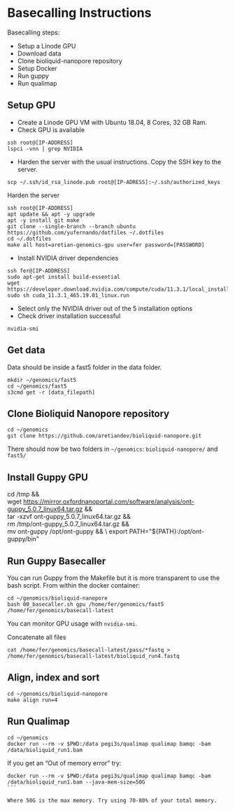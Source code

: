 # Basecalling Instructions

Basecalling steps:
- Setup a Linode GPU 
- Download data
- Clone bioliquid-nanopore repository
- Setup Docker
- Run guppy
- Run qualimap

## Setup GPU
- Create a Linode GPU VM with Ubuntu 18.04, 8 Cores, 32 GB Ram.
- Check GPU is available
``` 
ssh root@[IP-ADDRESS]
lspci -vnn | grep NVIDIA
```
- Harden the server with the usual instructions.
Copy the SSH key to the server.
```
scp ~/.ssh/id_rsa_linode.pub root@[IP-ADRESS]:~/.ssh/authorized_keys
```
Harden the server
```
ssh root@[IP-ADDRESS]
apt update && apt -y upgrade
apt -y install git make
git clone --single-branch --branch ubuntu https://github.com/yufernando/dotfiles ~/.dotfiles
cd ~/.dotfiles
make all host=aretian-genomics-gpu user=fer password=[PASSWORD]
```

- Install NVIDIA driver dependencies
```
ssh fer@[IP-ADDRESS]
sudo apt-get install build-essential
wget https://developer.download.nvidia.com/compute/cuda/11.3.1/local_installers/cuda_11.3.1_465.19.01_linux.run
sudo sh cuda_11.3.1_465.19.01_linux.run
```
- Select only the NVIDIA driver out of the 5 installation options
- Check driver installation successful
```
nvidia-smi
```

## Get data
Data should be inside a fast5 folder in the data folder.
```
mkdir ~/genomics/fast5
cd ~/genomics/fast5
s3cmd get -r [data_filepath]
```

## Clone Bioliquid Nanopore repository
```
cd ~/genomics
git clone https://github.com/aretiandev/bioliquid-nanopore.git
```

There should now be two folders in `~/genomics`: `bioliquid-nanopore/` and `fast5/`

## Install Guppy GPU

cd /tmp && \
    wget https://mirror.oxfordnanoportal.com/software/analysis/ont-guppy_5.0.7_linux64.tar.gz && \
    tar -xzvf ont-guppy_5.0.7_linux64.tar.gz && \
    rm /tmp/ont-guppy_5.0.7_linux64.tar.gz && \
    mv ont-guppy /opt/ont-guppy && \ 
    export PATH="${PATH}:/opt/ont-guppy/bin"

## Run Guppy Basecaller

You can run Guppy from the Makefile but it is more transparent to use the bash script. From within the docker container:
```
cd ~/genomics/bioliquid-nanopore
bash 00_basecaller.sh gpu /home/fer/genomics/fast5 /home/fer/genomics/basecall-latest
```
You can monitor GPU usage with `nvidia-smi`.

Concatenate all files
```
cat /home/fer/genomics/basecall-latest/pass/*fastq > /home/fer/genomics/basecall-latest/bioliquid_run4.fastq
```

## Align, index and sort
```
cd ~/genomics/bioliquid-nanopore
make align run=4
```

## Run Qualimap
```
cd ~/genomics
docker run --rm -v $PWD:/data pegi3s/qualimap qualimap bamqc -bam /data/bioliquid_run1.bam
```

If you get an “Out of memory error” try:
````
docker run --rm -v $PWD:/data pegi3s/qualimap qualimap bamqc -bam /data/bioliquid_run1.bam --java-mem-size=50G
```

Where 50G is the max memory. Try using 70-80% of your total memory.
